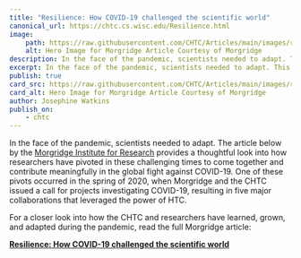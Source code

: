 ```yaml
---
title: "Resilience: How COVID-19 challenged the scientific world"
canonical_url: https://chtc.cs.wisc.edu/Resilience.html
image:
    path: https://raw.githubusercontent.com/CHTC/Articles/main/images/resilience-hero-large.jpeg
    alt: Hero Image for Morgridge Article Courtesy of Morgridge
description: In the face of the pandemic, scientists needed to adapt. This article by the Morgridge Institute for Research provides a thoughtful look into how individuals and organizations, including the CHTC, have pivoted in these challenging times.
excerpt: In the face of the pandemic, scientists needed to adapt. This article by the Morgridge Institute for Research provides a thoughtful look into how individuals and organizations, including the CHTC, have pivoted in these challenging times.
publish: true
card_src: https://raw.githubusercontent.com/CHTC/Articles/main/images/resilience-hero-large.jpeg
card_alt: Hero Image for Morgridge Article Courtesy of Morgridge
author: Josephine Watkins
publish_on:
    - chtc
--- 
```



In the face of the pandemic, scientists needed to adapt. 
The article below by the [Morgridge Institute for Research](https://morgridge.org/) provides a thoughtful look into how researchers have pivoted in these challenging times to come together and contribute meaningfully in the global fight against COVID-19. 
One of these pivots occurred in the spring of 2020, when Morgridge and the CHTC issued a call for projects investigating COVID-19, resulting in five major collaborations that leveraged the power of HTC.

For a closer look into how the CHTC and researchers have learned, grown, and adapted during the pandemic, read the full Morgridge article: 

**[Resilience: How COVID-19 challenged the scientific world](https://morgridge.org/feature/resilience/)**


